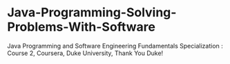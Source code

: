 # Java-Programming-Solving-Problems-With-Software
Java Programming and Software Engineering Fundamentals Specialization : Course 2, 
Coursera, Duke University, 
Thank You Duke!
